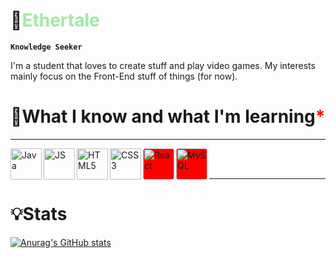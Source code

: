 # 🌴<span style="color: #9eeba5">Ethertale</span>

**`Knowledge Seeker`**

I'm a student that loves to create stuff and play video games. My interests mainly focus on the Front-End
stuff of things (for now).

# 📖What I know and what I'm learning<span style="color: red">*</span>
<hr>
<img align="left" alt="Java" width="50px" src="https://cdn.jsdelivr.net/gh/devicons/devicon@latest/icons/java/java-original.svg">
<img align="left" alt="JS" width="50px" src="https://cdn.jsdelivr.net/gh/devicons/devicon@latest/icons/javascript/javascript-original.svg">
<img align="left" alt="HTML5" width="50px" src="https://cdn.jsdelivr.net/gh/devicons/devicon@latest/icons/html5/html5-original.svg">
<img align="left" alt="CSS3" width="50px" src="https://cdn.jsdelivr.net/gh/devicons/devicon@latest/icons/css3/css3-original.svg">
<img align="left" alt="React" width="50px" style="background-color: red; border-radius: 5px" src="https://cdn.jsdelivr.net/gh/devicons/devicon@latest/icons/react/react-original.svg">
<img align="left" alt="MySQL" width="50px" style="background-color: red; border-radius: 5px" src="https://cdn.jsdelivr.net/gh/devicons/devicon@latest/icons/mysql/mysql-original.svg">
<br>
<br>
<hr>

# 💡Stats

[![Anurag's GitHub stats](https://github-readme-stats.vercel.app/api?username=ethertale&show_icons=true&theme=merko)](https://github.com/anuraghazra/github-readme-stats)
